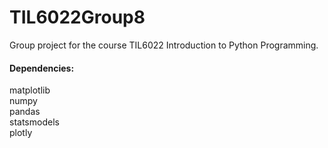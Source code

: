 # TIL6022Group8
Group project for the course TIL6022 Introduction to Python Programming.


#### Dependencies:  
matplotlib  
numpy  
pandas  
statsmodels  
plotly